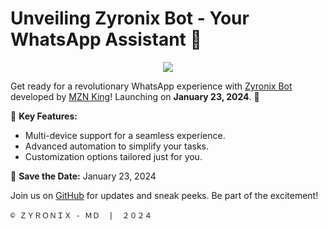 # Unveiling Zyronix Bot - Your WhatsApp Assistant 🤖

<p align="center">
<img src="https://raw.githubusercontent.com/mznking/ZyronixBot/v1.0/assets/MznKing-ZyronixBot-1.jpg"/>
</p>

Get ready for a revolutionary WhatsApp experience with [Zyronix Bot](https://github.com/mznking/ZyronixBot) developed by [MZN King](https://github.com/mznking)! Launching on **January 23, 2024**. 🎉

🚀 **Key Features:**
- Multi-device support for a seamless experience.
- Advanced automation to simplify your tasks.
- Customization options tailored just for you.

📅 **Save the Date:** January 23, 2024

Join us on [GitHub](https://github.com/mznking/ZyronixBot) for updates and sneak peeks. Be part of the excitement!

`© ＺＹＲＯＮＩＸ - ＭＤ  |  ２０２４`
